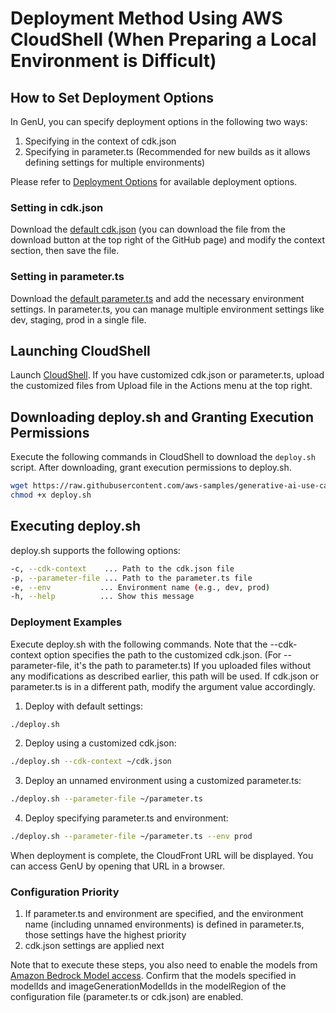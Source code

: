 # Deployment Method Using AWS CloudShell (When Preparing a Local Environment is Difficult)

## How to Set Deployment Options

In GenU, you can specify deployment options in the following two ways:

1. Specifying in the context of cdk.json
2. Specifying in parameter.ts (Recommended for new builds as it allows defining settings for multiple environments)

Please refer to [Deployment Options](./DEPLOY_OPTION.md) for available deployment options.

### Setting in cdk.json

Download the [default cdk.json](/packages/cdk/cdk.json) (you can download the file from the download button at the top right of the GitHub page) and modify the context section, then save the file.

### Setting in parameter.ts

Download the [default parameter.ts](/packages/cdk/parameter.ts) and add the necessary environment settings. In parameter.ts, you can manage multiple environment settings like dev, staging, prod in a single file.

## Launching CloudShell

Launch [CloudShell](https://console.aws.amazon.com/cloudshell/home).
If you have customized cdk.json or parameter.ts, upload the customized files from Upload file in the Actions menu at the top right.

## Downloading deploy.sh and Granting Execution Permissions

Execute the following commands in CloudShell to download the `deploy.sh` script.
After downloading, grant execution permissions to deploy.sh.

```bash
wget https://raw.githubusercontent.com/aws-samples/generative-ai-use-cases-jp/refs/heads/main/deploy.sh -O deploy.sh
chmod +x deploy.sh
```

## Executing deploy.sh

deploy.sh supports the following options:

```bash
-c, --cdk-context    ... Path to the cdk.json file
-p, --parameter-file ... Path to the parameter.ts file
-e, --env           ... Environment name (e.g., dev, prod)
-h, --help          ... Show this message
```

### Deployment Examples

Execute deploy.sh with the following commands. Note that the --cdk-context option specifies the path to the customized cdk.json. (For --parameter-file, it's the path to parameter.ts) If you uploaded files without any modifications as described earlier, this path will be used. If cdk.json or parameter.ts is in a different path, modify the argument value accordingly.

1. Deploy with default settings:

```bash
./deploy.sh
```

2. Deploy using a customized cdk.json:

```bash
./deploy.sh --cdk-context ~/cdk.json
```

3. Deploy an unnamed environment using a customized parameter.ts:

```bash
./deploy.sh --parameter-file ~/parameter.ts
```

4. Deploy specifying parameter.ts and environment:

```bash
./deploy.sh --parameter-file ~/parameter.ts --env prod
```

When deployment is complete, the CloudFront URL will be displayed. You can access GenU by opening that URL in a browser.

### Configuration Priority

1. If parameter.ts and environment are specified, and the environment name (including unnamed environments) is defined in parameter.ts, those settings have the highest priority
2. cdk.json settings are applied next

Note that to execute these steps, you also need to enable the models from [Amazon Bedrock Model access](https://console.aws.amazon.com/bedrock/home#/modelaccess).
Confirm that the models specified in modelIds and imageGenerationModelIds in the modelRegion of the configuration file (parameter.ts or cdk.json) are enabled.
